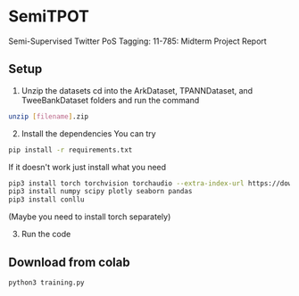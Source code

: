 # SemiTPOT
Semi-Supervised Twitter PoS Tagging: 11-785: Midterm Project Report

## Setup

1) Unzip the datasets
cd into the ArkDataset, TPANNDataset, and TweeBankDataset folders and run the command

```bash
unzip [filename].zip
```

2) Install the dependencies
You can try

```bash
pip install -r requirements.txt
```

If it doesn't work just install what you need

```bash
pip3 install torch torchvision torchaudio --extra-index-url https://download.pytorch.org/whl/cu113
pip3 install numpy scipy plotly seaborn pandas
pip3 install conllu
```

(Maybe you need to install torch separately)

3) Run the code

## Download from colab

```bash
python3 training.py
```
